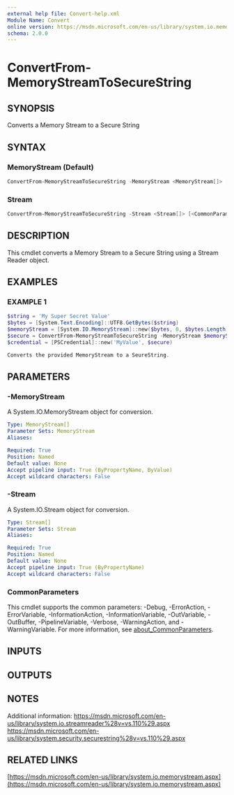 ```yaml
---
external help file: Convert-help.xml
Module Name: Convert
online version: https://msdn.microsoft.com/en-us/library/system.io.memorystream.aspx
schema: 2.0.0
---
```


# ConvertFrom-MemoryStreamToSecureString

## SYNOPSIS

Converts a Memory Stream to a Secure String

## SYNTAX

### MemoryStream (Default)

```powershell
ConvertFrom-MemoryStreamToSecureString -MemoryStream <MemoryStream[]> [<CommonParameters>]
```

### Stream

```powershell
ConvertFrom-MemoryStreamToSecureString -Stream <Stream[]> [<CommonParameters>]
```

## DESCRIPTION

This cmdlet converts a Memory Stream to a Secure String using a Stream Reader object.

## EXAMPLES

### EXAMPLE 1

```powershell
$string = 'My Super Secret Value'
$bytes = [System.Text.Encoding]::UTF8.GetBytes($string)
$memoryStream = [System.IO.MemoryStream]::new($bytes, 0, $bytes.Length)
$secure = ConvertFrom-MemoryStreamToSecureString -MemoryStream $memoryStream
$credential = [PSCredential]::new('MyValue', $secure)

Converts the provided MemoryStream to a SeureString.
```

## PARAMETERS

### -MemoryStream

A System.IO.MemoryStream object for conversion.

```yaml
Type: MemoryStream[]
Parameter Sets: MemoryStream
Aliases:

Required: True
Position: Named
Default value: None
Accept pipeline input: True (ByPropertyName, ByValue)
Accept wildcard characters: False
```

### -Stream

A System.IO.Stream object for conversion.

```yaml
Type: Stream[]
Parameter Sets: Stream
Aliases:

Required: True
Position: Named
Default value: None
Accept pipeline input: True (ByPropertyName)
Accept wildcard characters: False
```

### CommonParameters

This cmdlet supports the common parameters: -Debug, -ErrorAction, -ErrorVariable, -InformationAction, -InformationVariable, -OutVariable, -OutBuffer, -PipelineVariable, -Verbose, -WarningAction, and -WarningVariable. For more information, see [about_CommonParameters](http://go.microsoft.com/fwlink/?LinkID=113216).

## INPUTS

## OUTPUTS

## NOTES

Additional information:
https://msdn.microsoft.com/en-us/library/system.io.streamreader%28v=vs.110%29.aspx
https://msdn.microsoft.com/en-us/library/system.security.securestring%28v=vs.110%29.aspx

## RELATED LINKS

[https://msdn.microsoft.com/en-us/library/system.io.memorystream.aspx](https://msdn.microsoft.com/en-us/library/system.io.memorystream.aspx)
